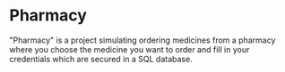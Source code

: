# Pharmacy
"Pharmacy" is a project simulating ordering medicines from a pharmacy where you choose the medicine you want to order and fill in your credentials which are secured in a SQL database.
